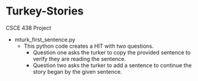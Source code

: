 Turkey-Stories
==============

CSCE 438 Project

- mturk_first_sentence.py
  - This python code creates a HIT with two questions. 
    - Question one asks the turker to copy the provided sentence to verify they are reading the sentence. 
    - Question two asks the turker to add a sentence to continue the story began by the given sentence.
